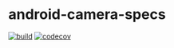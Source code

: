 # android-camera-specs
[![build](https://github.com/amoseui/android-camera-specs/actions/workflows/main.yml/badge.svg?branch=main)](https://github.com/amoseui/android-camera-specs/actions/workflows/main.yml)
[![codecov](https://codecov.io/gh/amoseui/android-camera-specs/branch/main/graph/badge.svg?token=oFpsuksGMc)](https://codecov.io/gh/amoseui/android-camera-specs)
